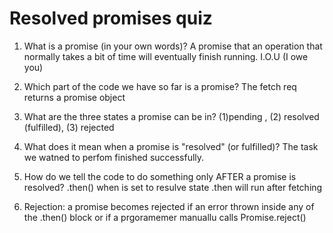 # Resolved promises quiz

1. What is a promise (in your own words)?
A promise that an operation that normally takes a bit of time will eventually finish running. I.O.U (I owe you)

2. Which part of the code we have so far is a promise?
The fetch req returns a promise object

3. What are the three states a promise can be in?
(1)pending , (2) resolved (fulfilled), (3) rejected

4. What does it mean when a promise is "resolved" (or fulfilled)?
The task we watned to perfom finished successfully.

5. How do we tell the code to do something only AFTER a
   promise is resolved?
.then() when is set to resulve state .then will run after fetching

6. Rejection:
a promise becomes rejected if an error thrown inside any of the .then() block or if a prgoramemer manuallu calls Promise.reject()
